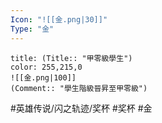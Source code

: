 ```yaml
---
Icon: "![[金.png|30]]"
Type: "金"
---
```

```ad-ed-sen-1-gold
title: (Title:: "甲零級學生")
color: 255,215,0
![[金.png|100]]
(Comment:: "學生階級晉昇至甲零級")
```

#英雄传说/闪之轨迹/奖杯  #奖杯 #金